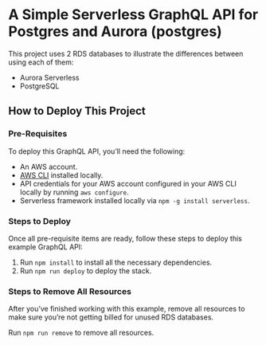 <!--
title: 'A Simple Serverless GraphQL API for Postgres and Aurora (Postgres compatible)'
description: 'This is an example project that uses 2 RDS databases to illustrate the differences between using each of them'
layout: Doc
framework: v1
platform: AWS
language: nodeJS
-->

# A Simple Serverless GraphQL API for Postgres and Aurora (postgres)


This project uses 2 RDS databases to illustrate the differences between using each of them:

* Aurora Serverless
* PostgreSQL

## How to Deploy This Project

### Pre-Requisites

To deploy this GraphQL API, you’ll need the following:

* An AWS account.
* [AWS CLI](https://aws.amazon.com/cli/) installed locally.
* API credentials for your AWS account configured in your AWS CLI locally by running `aws configure`.
* Serverless framework installed locally via `npm -g install serverless`.

### Steps to Deploy

Once all pre-requisite items are ready, follow these steps to deploy this example GraphQL API:

1. Run `npm install` to install all the necessary dependencies.
2. Run `npm run deploy` to deploy the stack.

### Steps to Remove All Resources

After you’ve finished working with this example, remove all resources to make sure you’re not getting billed for unused RDS databases.

Run `npm run remove` to remove all resources.
